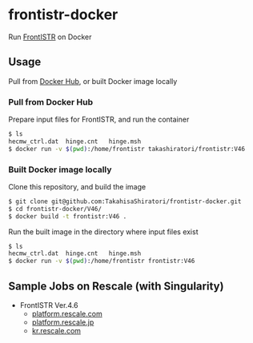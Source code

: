 # frontistr-docker
Run [FrontISTR](https://github.com/FrontISTR/FrontISTR) on Docker

## Usage
Pull from [Docker Hub](https://hub.docker.com/r/takashiratori/frontistr), or built Docker image locally

### Pull from Docker Hub
Prepare input files for FrontISTR, and run the container
```bash
$ ls
hecmw_ctrl.dat	hinge.cnt	hinge.msh
$ docker run -v $(pwd):/home/frontistr takashiratori/frontistr:V46
```

### Built Docker image locally
Clone this repository, and build the image
```bash
$ git clone git@github.com:TakahisaShiratori/frontistr-docker.git
$ cd frontistr-docker/V46/
$ docker build -t frontistr:V46 .
```
Run the built image in the directory where input files exist
```bash
$ ls
hecmw_ctrl.dat	hinge.cnt	hinge.msh
$ docker run -v $(pwd):/home/frontistr frontistr:V46
```

## Sample Jobs on Rescale (with Singularity)
- FrontISTR Ver.4.6
  - [platform.rescale.com](https://platform.rescale.com/jobs/cxEtT/)
  - [platform.rescale.jp](https://platform.rescale.jp/jobs/Lzcmhb/)
  - [kr.rescale.com](https://kr.rescale.com/jobs/xmNKc/)
